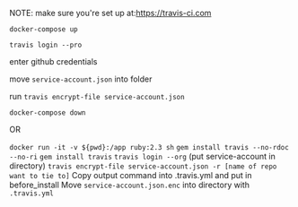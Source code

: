 NOTE: make sure you're set up at:https://travis-ci.com

`docker-compose up`

`travis login --pro`

enter github credentials

move `service-account.json` into folder

run `travis encrypt-file service-account.json`

`docker-compose down`

OR



`docker run -it -v ${pwd}:/app ruby:2.3 sh`
`gem install travis --no-rdoc --no-ri`
`gem install travis`
`travis login --org`
(put service-account in directory)
`travis encrypt-file service-account.json -r [name of repo want to tie to]`
Copy output command into .travis.yml and put in before_install
Move `service-account.json.enc` into directory with `.travis.yml`